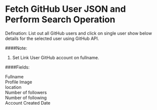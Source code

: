 # Fetch GitHub User JSON and Perform Search Operation

Defination: List out all GitHub users and click on single user show below details for the selected user using GitHub API.

####Note: 
1. Set Link User GitHub account on fullname.
 
 ####Fields:
 
Fullname<br>
Profile Image<br>
location<br>
Number of followers<br>
Number of following<br>
Account Created Date<br>




